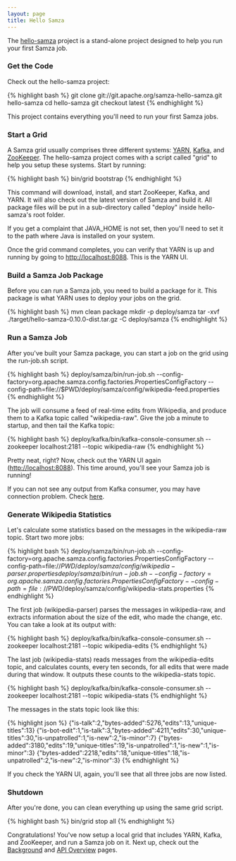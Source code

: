 ```yaml
---
layout: page
title: Hello Samza
---
```

<!--
   Licensed to the Apache Software Foundation (ASF) under one or more
   contributor license agreements.  See the NOTICE file distributed with
   this work for additional information regarding copyright ownership.
   The ASF licenses this file to You under the Apache License, Version 2.0
   (the "License"); you may not use this file except in compliance with
   the License.  You may obtain a copy of the License at

       http://www.apache.org/licenses/LICENSE-2.0

   Unless required by applicable law or agreed to in writing, software
   distributed under the License is distributed on an "AS IS" BASIS,
   WITHOUT WARRANTIES OR CONDITIONS OF ANY KIND, either express or implied.
   See the License for the specific language governing permissions and
   limitations under the License.
-->
The [hello-samza](https://github.com/apache/samza-hello-samza) project is a stand-alone project designed to help you run your first Samza job.

### Get the Code

Check out the hello-samza project:

{% highlight bash %}
git clone git://git.apache.org/samza-hello-samza.git hello-samza
cd hello-samza
git checkout latest
{% endhighlight %}

This project contains everything you'll need to run your first Samza jobs.

### Start a Grid

A Samza grid usually comprises three different systems: [YARN](http://hadoop.apache.org/docs/current/hadoop-yarn/hadoop-yarn-site/YARN.html), [Kafka](http://kafka.apache.org/), and [ZooKeeper](http://zookeeper.apache.org/). The hello-samza project comes with a script called "grid" to help you setup these systems. Start by running:

{% highlight bash %}
bin/grid bootstrap
{% endhighlight %}

This command will download, install, and start ZooKeeper, Kafka, and YARN. It will also check out the latest version of Samza and build it. All package files will be put in a sub-directory called "deploy" inside hello-samza's root folder.

If you get a complaint that JAVA_HOME is not set, then you'll need to set it to the path where Java is installed on your system.

Once the grid command completes, you can verify that YARN is up and running by going to [http://localhost:8088](http://localhost:8088). This is the YARN UI.

### Build a Samza Job Package

Before you can run a Samza job, you need to build a package for it. This package is what YARN uses to deploy your jobs on the grid.

{% highlight bash %}
mvn clean package
mkdir -p deploy/samza
tar -xvf ./target/hello-samza-0.10.0-dist.tar.gz -C deploy/samza
{% endhighlight %}

### Run a Samza Job

After you've built your Samza package, you can start a job on the grid using the run-job.sh script.

{% highlight bash %}
deploy/samza/bin/run-job.sh --config-factory=org.apache.samza.config.factories.PropertiesConfigFactory --config-path=file://$PWD/deploy/samza/config/wikipedia-feed.properties
{% endhighlight %}

The job will consume a feed of real-time edits from Wikipedia, and produce them to a Kafka topic called "wikipedia-raw". Give the job a minute to startup, and then tail the Kafka topic:

{% highlight bash %}
deploy/kafka/bin/kafka-console-consumer.sh  --zookeeper localhost:2181 --topic wikipedia-raw
{% endhighlight %}

Pretty neat, right? Now, check out the YARN UI again ([http://localhost:8088](http://localhost:8088)). This time around, you'll see your Samza job is running!

If you can not see any output from Kafka consumer, you may have connection problem. Check [here](../../../learn/tutorials/{{site.version}}/run-hello-samza-without-internet.html).

### Generate Wikipedia Statistics

Let's calculate some statistics based on the messages in the wikipedia-raw topic. Start two more jobs:

{% highlight bash %}
deploy/samza/bin/run-job.sh --config-factory=org.apache.samza.config.factories.PropertiesConfigFactory --config-path=file://$PWD/deploy/samza/config/wikipedia-parser.properties
deploy/samza/bin/run-job.sh --config-factory=org.apache.samza.config.factories.PropertiesConfigFactory --config-path=file://$PWD/deploy/samza/config/wikipedia-stats.properties
{% endhighlight %}

The first job (wikipedia-parser) parses the messages in wikipedia-raw, and extracts information about the size of the edit, who made the change, etc. You can take a look at its output with:

{% highlight bash %}
deploy/kafka/bin/kafka-console-consumer.sh  --zookeeper localhost:2181 --topic wikipedia-edits
{% endhighlight %}

The last job (wikipedia-stats) reads messages from the wikipedia-edits topic, and calculates counts, every ten seconds, for all edits that were made during that window. It outputs these counts to the wikipedia-stats topic.

{% highlight bash %}
deploy/kafka/bin/kafka-console-consumer.sh  --zookeeper localhost:2181 --topic wikipedia-stats
{% endhighlight %}

The messages in the stats topic look like this:

{% highlight json %}
{"is-talk":2,"bytes-added":5276,"edits":13,"unique-titles":13}
{"is-bot-edit":1,"is-talk":3,"bytes-added":4211,"edits":30,"unique-titles":30,"is-unpatrolled":1,"is-new":2,"is-minor":7}
{"bytes-added":3180,"edits":19,"unique-titles":19,"is-unpatrolled":1,"is-new":1,"is-minor":3}
{"bytes-added":2218,"edits":18,"unique-titles":18,"is-unpatrolled":2,"is-new":2,"is-minor":3}
{% endhighlight %}

If you check the YARN UI, again, you'll see that all three jobs are now listed.

### Shutdown

After you're done, you can clean everything up using the same grid script.

{% highlight bash %}
bin/grid stop all
{% endhighlight %}

Congratulations! You've now setup a local grid that includes YARN, Kafka, and ZooKeeper, and run a Samza job on it. Next up, check out the [Background](/learn/documentation/{{site.version}}/introduction/background.html) and [API Overview](/learn/documentation/{{site.version}}/api/overview.html) pages.
